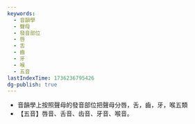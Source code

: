 ```yaml
---
keywords:
  - 音韻學
  - 聲母
  - 發音部位
  - 唇
  - 舌
  - 齒
  - 牙
  - 喉
  - 五音
lastIndexTime: 1736236795426
dg-publish: true
---
```

- 音韻學上按照聲母的發音部位把聲母分唇，舌，齒，牙，喉五類
- 【五音】唇音、舌音、齿音、牙音、喉音。 